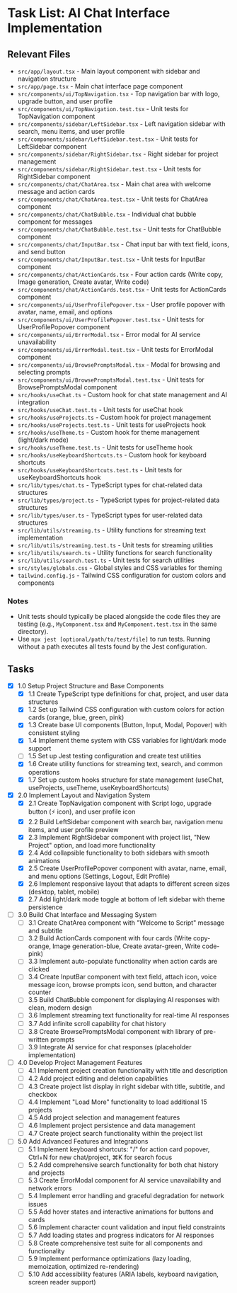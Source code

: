 # Task List: AI Chat Interface Implementation

## Relevant Files

- `src/app/layout.tsx` - Main layout component with sidebar and navigation structure
- `src/app/page.tsx` - Main chat interface page component
- `src/components/ui/TopNavigation.tsx` - Top navigation bar with logo, upgrade button, and user profile
- `src/components/ui/TopNavigation.test.tsx` - Unit tests for TopNavigation component
- `src/components/sidebar/LeftSidebar.tsx` - Left navigation sidebar with search, menu items, and user profile
- `src/components/sidebar/LeftSidebar.test.tsx` - Unit tests for LeftSidebar component
- `src/components/sidebar/RightSidebar.tsx` - Right sidebar for project management
- `src/components/sidebar/RightSidebar.test.tsx` - Unit tests for RightSidebar component
- `src/components/chat/ChatArea.tsx` - Main chat area with welcome message and action cards
- `src/components/chat/ChatArea.test.tsx` - Unit tests for ChatArea component
- `src/components/chat/ChatBubble.tsx` - Individual chat bubble component for messages
- `src/components/chat/ChatBubble.test.tsx` - Unit tests for ChatBubble component
- `src/components/chat/InputBar.tsx` - Chat input bar with text field, icons, and send button
- `src/components/chat/InputBar.test.tsx` - Unit tests for InputBar component
- `src/components/chat/ActionCards.tsx` - Four action cards (Write copy, Image generation, Create avatar, Write code)
- `src/components/chat/ActionCards.test.tsx` - Unit tests for ActionCards component
- `src/components/ui/UserProfilePopover.tsx` - User profile popover with avatar, name, email, and options
- `src/components/ui/UserProfilePopover.test.tsx` - Unit tests for UserProfilePopover component
- `src/components/ui/ErrorModal.tsx` - Error modal for AI service unavailability
- `src/components/ui/ErrorModal.test.tsx` - Unit tests for ErrorModal component
- `src/components/ui/BrowsePromptsModal.tsx` - Modal for browsing and selecting prompts
- `src/components/ui/BrowsePromptsModal.test.tsx` - Unit tests for BrowsePromptsModal component
- `src/hooks/useChat.ts` - Custom hook for chat state management and AI integration
- `src/hooks/useChat.test.ts` - Unit tests for useChat hook
- `src/hooks/useProjects.ts` - Custom hook for project management
- `src/hooks/useProjects.test.ts` - Unit tests for useProjects hook
- `src/hooks/useTheme.ts` - Custom hook for theme management (light/dark mode)
- `src/hooks/useTheme.test.ts` - Unit tests for useTheme hook
- `src/hooks/useKeyboardShortcuts.ts` - Custom hook for keyboard shortcuts
- `src/hooks/useKeyboardShortcuts.test.ts` - Unit tests for useKeyboardShortcuts hook
- `src/lib/types/chat.ts` - TypeScript types for chat-related data structures
- `src/lib/types/project.ts` - TypeScript types for project-related data structures
- `src/lib/types/user.ts` - TypeScript types for user-related data structures
- `src/lib/utils/streaming.ts` - Utility functions for streaming text implementation
- `src/lib/utils/streaming.test.ts` - Unit tests for streaming utilities
- `src/lib/utils/search.ts` - Utility functions for search functionality
- `src/lib/utils/search.test.ts` - Unit tests for search utilities
- `src/styles/globals.css` - Global styles and CSS variables for theming
- `tailwind.config.js` - Tailwind CSS configuration for custom colors and components

### Notes

- Unit tests should typically be placed alongside the code files they are testing (e.g., `MyComponent.tsx` and `MyComponent.test.tsx` in the same directory).
- Use `npx jest [optional/path/to/test/file]` to run tests. Running without a path executes all tests found by the Jest configuration.

## Tasks

- [x] 1.0 Setup Project Structure and Base Components
  - [x] 1.1 Create TypeScript type definitions for chat, project, and user data structures
  - [x] 1.2 Set up Tailwind CSS configuration with custom colors for action cards (orange, blue, green, pink)
  - [x] 1.3 Create base UI components (Button, Input, Modal, Popover) with consistent styling
  - [x] 1.4 Implement theme system with CSS variables for light/dark mode support
  - [ ] 1.5 Set up Jest testing configuration and create test utilities
  - [x] 1.6 Create utility functions for streaming text, search, and common operations
  - [x] 1.7 Set up custom hooks structure for state management (useChat, useProjects, useTheme, useKeyboardShortcuts)

- [x] 2.0 Implement Layout and Navigation System
  - [x] 2.1 Create TopNavigation component with Script logo, upgrade button (⚡ icon), and user profile icon
  - [x] 2.2 Build LeftSidebar component with search bar, navigation menu items, and user profile preview
  - [x] 2.3 Implement RightSidebar component with project list, "New Project" option, and load more functionality
  - [x] 2.4 Add collapsible functionality to both sidebars with smooth animations
  - [x] 2.5 Create UserProfilePopover component with avatar, name, email, and menu options (Settings, Logout, Edit Profile)
  - [x] 2.6 Implement responsive layout that adapts to different screen sizes (desktop, tablet, mobile)
  - [x] 2.7 Add light/dark mode toggle at bottom of left sidebar with theme persistence

- [ ] 3.0 Build Chat Interface and Messaging System
  - [ ] 3.1 Create ChatArea component with "Welcome to Script" message and subtitle
  - [ ] 3.2 Build ActionCards component with four cards (Write copy-orange, Image generation-blue, Create avatar-green, Write code-pink)
  - [ ] 3.3 Implement auto-populate functionality when action cards are clicked
  - [ ] 3.4 Create InputBar component with text field, attach icon, voice message icon, browse prompts icon, send button, and character counter
  - [ ] 3.5 Build ChatBubble component for displaying AI responses with clean, modern design
  - [ ] 3.6 Implement streaming text functionality for real-time AI responses
  - [ ] 3.7 Add infinite scroll capability for chat history
  - [ ] 3.8 Create BrowsePromptsModal component with library of pre-written prompts
  - [ ] 3.9 Integrate AI service for chat responses (placeholder implementation)

- [ ] 4.0 Develop Project Management Features
  - [ ] 4.1 Implement project creation functionality with title and description
  - [ ] 4.2 Add project editing and deletion capabilities
  - [ ] 4.3 Create project list display in right sidebar with title, subtitle, and checkbox
  - [ ] 4.4 Implement "Load More" functionality to load additional 15 projects
  - [ ] 4.5 Add project selection and management features
  - [ ] 4.6 Implement project persistence and data management
  - [ ] 4.7 Create project search functionality within the project list

- [ ] 5.0 Add Advanced Features and Integrations
  - [ ] 5.1 Implement keyboard shortcuts: "/" for action card popover, Ctrl+N for new chat/project, ⌘K for search focus
  - [ ] 5.2 Add comprehensive search functionality for both chat history and projects
  - [ ] 5.3 Create ErrorModal component for AI service unavailability and network errors
  - [ ] 5.4 Implement error handling and graceful degradation for network issues
  - [ ] 5.5 Add hover states and interactive animations for buttons and cards
  - [ ] 5.6 Implement character count validation and input field constraints
  - [ ] 5.7 Add loading states and progress indicators for AI responses
  - [ ] 5.8 Create comprehensive test suite for all components and functionality
  - [ ] 5.9 Implement performance optimizations (lazy loading, memoization, optimized re-rendering)
  - [ ] 5.10 Add accessibility features (ARIA labels, keyboard navigation, screen reader support)
